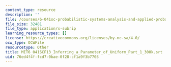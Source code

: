 ```yaml
---
content_type: resource
description: ''
file: /courses/6-041sc-probabilistic-systems-analysis-and-applied-probability-fall-2013/76ed4f4ffcd70bae0f28cf1a9f3b7703_MIT6_041SCF13_Inferring_a_Parameter_of_Uniform_Part_1_300k.srt
file_size: 32481
file_type: application/x-subrip
learning_resource_types: []
license: https://creativecommons.org/licenses/by-nc-sa/4.0/
ocw_type: OCWFile
resourcetype: Other
title: MIT6_041SCF13_Inferring_a_Parameter_of_Uniform_Part_1_300k.srt
uid: 76ed4f4f-fcd7-0bae-0f28-cf1a9f3b7703
---
```

